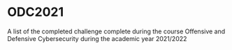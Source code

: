 # ODC2021
A list of the completed challenge complete during the course Offensive and Defensive Cybersecurity during the academic year 2021/2022
